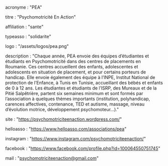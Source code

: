 acronyme : "PEA"

titre : "Psychomotricité En Action"

affiliation : "sante"

typeasso : "solidarite"

logo : "/assets/logos/pea.png"

description : "Chaque année, PEA envoie des équipes d’étudiantes et étudiants en Psychomotricité dans des centres de placements en Roumanie. Ces centres accueillent des enfants, adolescentes et adolescents en situation de placement, et pour certains porteurs de handicap. Elle envoie également des équipe à l’INPE, Institut National de protection de l’Enfance, à Tunis en Tunisie, accueillant des bébés et enfants de 0 à 12 ans. Les étudiantes et étudiants de l’ISRP, des Mureaux et de la Pitié Salpêtrière, partent six semaines minimum et sont formés par l’association à quelques thèmes importants (institution, polyhandicap, carences affectives, contenance, TED et autisme, massage, niveau d’évolution motrice, développement psychomoteur...)."

site : "https://psychomotriciteenaction.wordpress.com/"

helloasso : "https://www.helloasso.com/associations/pea"

instagram : "https://www.instagram.com/psychomotriciteenaction/"

facebook : "https://www.facebook.com/profile.php?id=100064550751745"

mail : "psychomotriciteenaction@gmail.com"